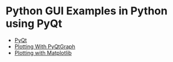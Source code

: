 # Python GUI Examples in Python using PyQt

* [PyQt](https://en.wikipedia.org/wiki/PyQt)
* [Plotting With PyQtGraph](https://www.pythonguis.com/tutorials/pyqt6-plotting-pyqtgraph/)
* [Plotting with Matplotlib](https://www.pythonguis.com/tutorials/pyqt6-plotting-matplotlib/)